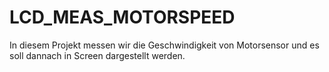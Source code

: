 # LCD_MEAS_MOTORSPEED

In diesem Projekt messen wir die Geschwindigkeit von Motorsensor und es soll dannach in Screen dargestellt werden.
